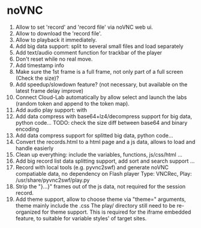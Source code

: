 
# noVNC

1. Allow to set 'record' and 'record file' via noVNC web ui.
2. Allow to download the 'record file'.
3. Allow to playback it immediately.
4. Add big data support: split to several small files and load separately
5. Add text/audio comment function for trackbar of the player
6. Don't reset while no real move.
7. Add timestamp info
8. Make sure the 1st frame is a full frame, not only part of a full screen (Check the size)?
9. Add speedup/slowdown feature? (not necessary, but available on the latest frame delay improve)
10. Connect Cloud-Lab automatically by allow select and launch the labs (random token and append to the token map).
11. Add audio play support: with <audio> meta
    * http://kolber.github.io/audiojs/
    * http://www.cnblogs.com/dragondean/p/jquery-audioplayer-js.html
    * https://msdn.microsoft.com/zh-cn/library/gg589529(v=vs.85).aspx
12. Add data compress with base64+lz4/decompress support for big data, python code...
    TODO: check the size diff between base64 and binary encoding
13. Add data compress support for splitted big data, python code...
14. Convert the records.html to a html page and a js data, allows to load and handle easierly
15. Clean up everything: include the variables, functions, js/css/html ...
16. Add big record list data splitting support, add sort and search support ...
17. Record with local tools (e.g. pyvnc2swf) and generate noVNC compatiable data, no dependency on Flash player
    Type: VNCRec, Play: /usr/share/pyvnc2swf/play.py
18. Strip the "}...}" frames out of the js data, not required for the session record.
19. Add theme support, allow to choose theme via "theme=" arguments, theme mainly include the .css
    The play/ directory still need to be re-organized for theme support.
    This is required for the iframe embedded feature, to suitable for variable styles' of target sites.
